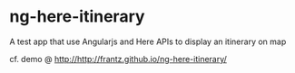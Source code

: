 ng-here-itinerary
=================

A test app that use Angularjs and Here APIs to display an itinerary on map

cf. demo @ <http://http://frantz.github.io/ng-here-itinerary/>
